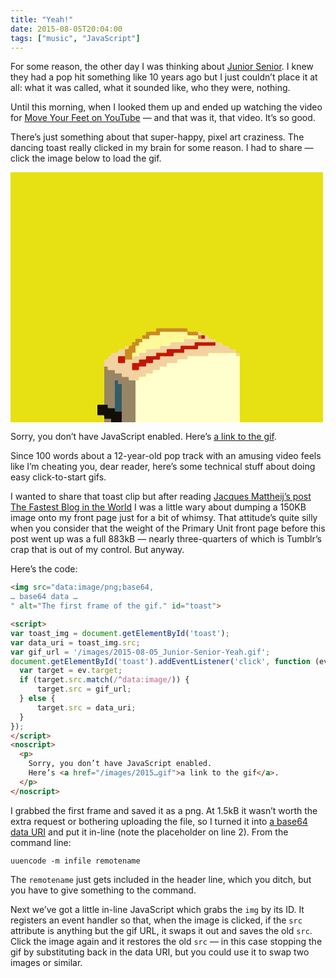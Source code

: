 ```yaml
---
title: "Yeah!"
date: 2015-08-05T20:04:00
tags: ["music", "JavaScript"]
---
```


For some reason, the other day I was thinking about [Junior Senior][js]. I knew they had a pop hit something like 10 years ago but I just couldn’t place it at all: what it was called, what it sounded like, who they were, nothing.

Until this morning, when I looked them up and ended up watching the video for [Move Your Feet on YouTube][yt] — and that was it, that video. It’s so good.

There’s just something about that super-happy, pixel art craziness. The dancing toast really clicked in my brain for some reason. I had to share — click the image below to load the gif.

<img src="data:image/png;base64,
iVBORw0KGgoAAAANSUhEUgAAAfQAAAGQCAMAAABvbWL0AAAAGXRFWHRTb2Z0d2FyZQBBZG9iZSBJ
bWFnZVJlYWR5ccllPAAAACpQTFRF0olHyowamIVm+tpzx9Kpt1ARFA8GNlxm47JTxhQK8tKi/v/N
//qZ5+ASiNKPrwAABeBJREFUeNrs3Y12mjAAgNH4Q43o3v91B0grWipg0SZwPz1dz1a7M28TQ0QX
/ml1BXcBdEEXdEEXdEEXdEEXdEEXdEEXdEEXdEEXdOiCLuiCLuiCLuiCLuiCLuiCLuiCLuiCLujQ
BV3QBV3QBV3QBV3QBV3QBV3QBV3QBV3QoQu6oAu6oAu6oAu6oAu6oAu6oAu6oAu6oEMXdEEXdEEX
dEEXdEEXdEEXdEEXdEEXdEGH7i6ALuiCLuiCLuiCLuiCLuiCLuiCLuiCLuiCDl3QBV3QBV3QBV3Q
BV3QBV3QBV3QBV3QBR26oAu6oAu6oAu6oAu6oAu6oAu6oAu6oAs6dEEXdEEXdEEXdEEXdEEXdEEX
dEEXdEEXdOiCLuiCLuiCLuiCLuiCLuiCLuiCLuiCLujQ3QXQBV3QBV3QBV3QBV3QBV3QBV3QBV3Q
BV3QoQu6oAu6oAu6oAu6oAu6oAu6oAu6oAu6oEMXdEEXdEEXdEEXdEEXdEEXdEEXdEEXdEGHLuiC
LuiCLuiCLuiCLuiCLuiCLuiCLuiCDl3QBV3QBV3QBV3Q/7gYq2vT56+Pgr6Ef+lmatCzbwMdOnTo
PUXoua/ijPQVoMcYYrj2OXp3o4txU9+w+Tb1tVrQV78LPb/p/Dyhbzcu66AvGj30ou+g5/YYvpuA
HqEvA91IXyx6vc/aMHXWYc2iLE5B34fbNjFW6AvYo10ienc2nzKdjxv6xeF4PBbN+h56khP7edaa
b1kc67Ke6Rc+0qEb6bOhF9DXNNKDkZ7Q+O6c/XD9fF705luGsK1W8uWlPBdzYXnDO8zAW04sL3zo
s6CX0KFDhw79Fau4znFaiC9B35dl/Lp8ftJe63bQ/+i4PO5eNKjbA7VjcX+5XKsP5dfJF9DfjP6q
iTwcBypymumhz4N+hA4d+nvQ6ye8U5je01fPHL1eN7eDvDlb9dfk5xj6uqzjiiIUYfP9Wp+ecbM9
t4P+itqzlKef/DY0potRU3jem7P5ojez7uTn0wahjjOil9DnRW/uU+jQoS9/et/F+dFjMW6FPjLo
s63f6iVc5/VpP6C3X1leHv6nLdn63pqifKYkt2ZDbubtfRkGX8Wwe+tEPmwP/RcP5O1uySB6mRJ6
Wg/v0KFDh57edkwfeug97/Xbuvy+m4X5bdty0eohM+we9PrNJUYM7+LztIe2h4v1kZDV33iqGjpO
bL4ioeVcyGlO/wF93JxezD+bX8jHdU5ouEOHDh16xuj3/vHRGRAReopbcO05qZe1dXXd3J0CWyPf
Om8vX3m3cOs7Q+KnddvwTv5pSs0toE9duHdm6I56P1n8aVP98qejBvJp9qAP9mA7pXgWfcrsDT0t
9A30ZaLvoK8Nffdwt7x909bmcrPXGtq3hC16d1m3QxtsTy/ToL/oOG1wxIZfHYa/Qhl64ugn6Ekt
4aBDh74e9OI59AJ6xuixfaHZ3Yp92/sceWebdeQuK/QU0fvbPnlE/g5k6C9Cf/aB/AQdOvTs0Qvo
2aHvq55BH39C6xl6Ym3r4mT0kOTwhv5S9A10Ix26kQ59nSP9DD1t9G0Y9TqjOGXD1UhPHf3a4yE8
9JPx99jQn0D/3ctIT8kEfbaRDh16Yos36M9O7/trY6mh544+fdC37wVQfThBzx19m90DOXTo0KFD
nw/9fIa+IPRHm7PpbLhCnxW9eyCXxfCGPit6wtsw0N820qFDh75A9Li/3XWFvij0Q92jJf0p+UUc
9LnRt6csgg4dOnTo0KFDXyn64QE9dOjQoUOHDh06dOjQoUOHDh06dOjQoUOHDh06dOjQoUOHDh06
dOjQoUOHDh06dOjQoUOHDh06dOjQoUOHDh06dOjQoUNfEXqsLvWHCH0t6IeP2w7Ql4/+AR06dOjQ
oUNfJPpHBxr6WtB7/aFDhw4dOnTo0KFnhd4JOnTo0KFDhw4demro171W6KtB//f1vyVvoK8GfdxM
Dx06dOjQoUPPB704/LySh75Q9I4mdOjQoUOHDh069N7+CzAAEK0Kk5vmtLkAAAAASUVORK5CYII=
" alt="The first frame of the gif." id="toast">

<script>
var toast_img = document.getElementById('toast');
var data_uri = toast_img.src;
var gif_url = '/images/2015-08-05_Junior-Senior-Yeah.gif';
document.getElementById('toast').addEventListener('click', function (ev) {
  var target = ev.target;
  if (target.src.match(/^data:image/)) {
      target.src = gif_url;
  } else {
      target.src = data_uri;
  }
});
</script>
<noscript>
  <p>Sorry, you don’t have JavaScript enabled. Here’s <a href="/images/2015-08-05_Junior-Senior-Yeah.gif">a link to the gif</a>.</p>
</noscript>

Since 100 words about a 12-year-old pop track with an amusing video feels like I’m cheating you, dear reader, here’s some technical stuff about doing easy click-to-start gifs.

I wanted to share that toast clip but after reading [Jacques Mattheij’s post The Fastest Blog in the World][fastest] I was a little wary about dumping a 150KB image onto my front page just for a bit of whimsy. That attitude’s quite silly when you consider that the weight of the Primary Unit front page before this post went up was a full 883kB — nearly three-quarters of which is Tumblr’s crap that is out of my control. But anyway.

Here’s the code:

```html {linenos=true}
<img src="data:image/png;base64,
… base64 data …
" alt="The first frame of the gif." id="toast">

<script>
var toast_img = document.getElementById('toast');
var data_uri = toast_img.src;
var gif_url = '/images/2015-08-05_Junior-Senior-Yeah.gif';
document.getElementById('toast').addEventListener('click', function (ev) {
  var target = ev.target;
  if (target.src.match(/^data:image/)) {
      target.src = gif_url;
  } else {
      target.src = data_uri;
  }
});
</script>
<noscript>
  <p>
    Sorry, you don’t have JavaScript enabled.
    Here’s <a href="/images/2015…gif">a link to the gif</a>.
  </p>
</noscript>
```

I grabbed the first frame and saved it as a png. At 1.5kB it wasn’t worth the extra request or bothering uploading the file, so I turned it into [a base64 data URI][mdn] and put it in-line (note the placeholder on line 2). From the command line:

```
uuencode -m infile remotename
```

The `remotename` just gets included in the header line, which you ditch, but you have to give something to the command.

Next we’ve got a little in-line JavaScript which grabs the `img` by its ID. It registers an event handler so that, when the image is clicked, if the `src` attribute is anything but the gif URL, it swaps it out and saves the old `src`. Click the image again and it restores the old `src` — in this case stopping the gif by substituting back in the data URI, but you could use it to swap two images or similar.

[js]: https://en.wikipedia.org/wiki/Junior_Senior
[yt]: https://www.youtube.com/watch?v=SPlQpGeTbIE
[fastest]: http://jacquesmattheij.com/the-fastest-blog-in-the-world
[mdn]: https://developer.mozilla.org/en-US/docs/Web/HTTP/data_URIs
